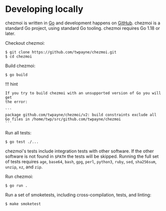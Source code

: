# Developing locally

chezmoi is written in [Go](https://golang.org) and development happens on
[GitHub](https://github.com). chezmoi is a standard Go project, using standard
Go tooling. chezmoi requires Go 1.18 or later.

Checkout chezmoi:

```console
$ git clone https://github.com/twpayne/chezmoi.git
$ cd chezmoi
```

Build chezmoi:

```console
$ go build
```

!!! hint

    If you try to build chezmoi with an unsupported version of Go you will get
    the error:

    ```
    package github.com/twpayne/chezmoi/v2: build constraints exclude all Go files in /home/twp/src/github.com/twpayne/chezmoi
    ```


Run all tests:

```console
$ go test ./...
```

chezmoi's tests include integration tests with other software. If the other
software is not found in `$PATH` the tests will be skipped. Running the full
set of tests requires `age`, `base64`, `bash`, `gpg`, `perl`, `python3`,
`ruby`, `sed`, `sha256sum`, `unzip`, `xz`, and `zip`.

Run chezmoi:

```console
$ go run .
```

Run a set of smoketests, including cross-compilation, tests, and linting:

```console
$ make smoketest
```
